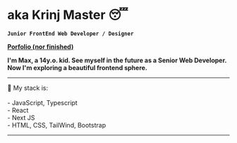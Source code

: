 # aka Krinj Master 😴

**`Junior FrontEnd Web Developer / Designer`**<br/>

**<a href='https://krinj-master-github-io.vercel.app/' link='white' target="_blank" rel="noreferrer">Porfolio (nor finished)</a>**

**I'm Max, a 14y.o. kid. See myself in the future as a Senior Web Developer. Now I'm exploring a beautiful frontend sphere.**
<br>
<hr>
💼 My stack is:
<br>
<br>
- JavaScript, Typescript
<br>
- React
<br>
- Next JS
<br>
- HTML, CSS, TailWind, Bootstrap
<br>

<hr>


          
          
          
          
          

